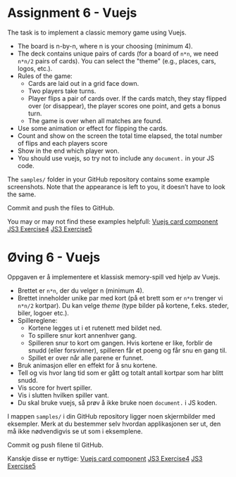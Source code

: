 # Assignment 6 - Vuejs

The task is to implement a classic memory game using Vuejs.

  -	The board is n-by-n, where n is your choosing (minimum 4).
  -	The deck contains unique pairs of cards (for a board of `n*n`, we need `n*n/2` pairs of cards). You can select the "theme" (e.g., places, cars, logos, etc.).
  - Rules of the game:
    *	Cards are laid out in a grid face down.
    * Two players take turns.
    * Player flips a pair of cards over. If the cards match, they stay flipped over (or disappear), the player scores one point, and gets a bonus turn.
    *	The game is over when all matches are found.
  -	Use some animation or effect for flipping the cards.
  - Count and show on the screen the total time elapsed, the total number of flips and each players score
  - Show in the end which player won.
  - You should use vuejs, so try not to include any `document.` in your JS code.

The `samples/` folder in your GitHub repository contains some example screenshots. Note that the appearance is left to you, it doesn’t have to look the same.

Commit and push the files to GitHub.

You may or may not find these examples helpfull:
[Vuejs card component](https://github.com/dat310-spring20/course-info/tree/master/examples/js/vue2/card)
[JS3 Exercise4](https://github.com/dat310-spring20/course-info/tree/master/exercises/js/more#exercise-4-countdown-timer)
[JS3 Exercise5](https://github.com/dat310-spring20/course-info/tree/master/exercises/js/more#exercise-5-card-board)


# Øving 6 - Vuejs

Oppgaven er å implementere et klassisk memory-spill ved hjelp av Vuejs.

  -	Brettet er `n*n`, der du velger n (minimum 4).
  -	Brettet inneholder unike par med kort (på et brett som er `n*n` trenger vi `n*n/2` kortpar). Du kan velge _theme_ (type bilder på kortene, f.eks. steder, biler, logoer etc.).
  - Spillereglene:
    *	Kortene legges ut i et rutenett med bildet ned.
    * To spillere snur kort annenhver gang.
    * Spilleren snur to kort om gangen. Hvis kortene er like, forblir de snudd (eller forsvinner), spilleren får et poeng og får snu en gang til.
    * Spillet er over når alle parene er funnet.
  -	Bruk animasjon eller en effekt for å snu kortene.
  - Tell og vis hvor lang tid som er gått og totalt antall kortpar som har blitt snudd.
  - Vis score for hvert spiller.
  - Vis i slutten hvilken spiller vant.
  - Du skal bruke vuejs, så prøv å ikke bruke noen `document.` i JS koden.

I mappen `samples/` i din GitHub repository ligger noen skjermbilder med eksempler. Merk at du bestemmer selv hvordan applikasjonen ser ut, den må ikke nødvendigvis se ut som i eksemplene.

Commit og push filene til GitHub.

Kanskje disse er nyttige:
[Vuejs card component](https://github.com/dat310-spring20/course-info/tree/master/examples/js/vue2/card)
[JS3 Exercise4](https://github.com/dat310-spring20/course-info/tree/master/exercises/js/more#exercise-4-countdown-timer)
[JS3 Exercise5](https://github.com/dat310-spring20/course-info/tree/master/exercises/js/more#exercise-5-card-board)